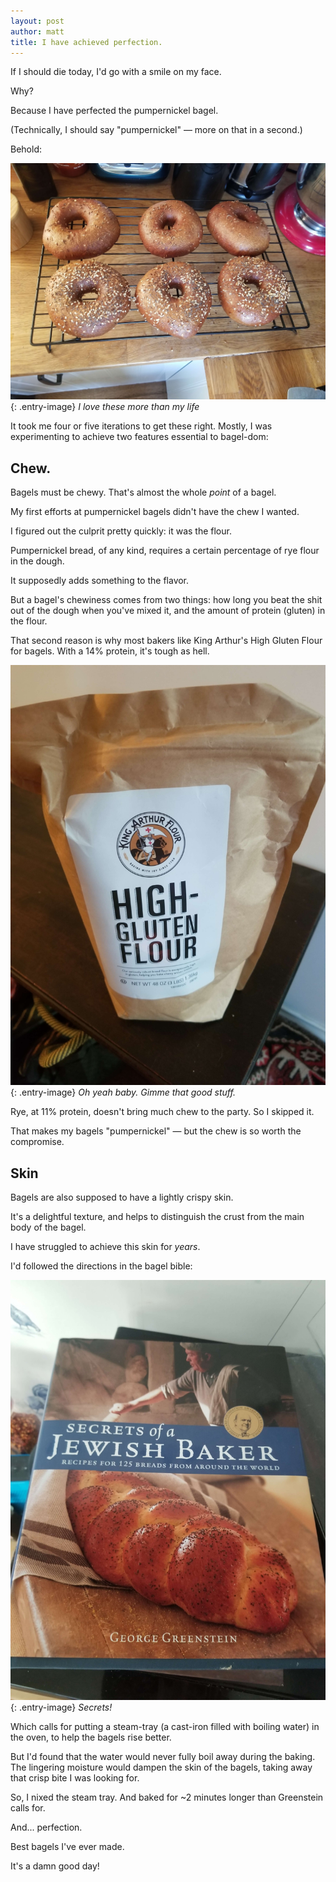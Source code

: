 ```yaml
---
layout: post
author: matt
title: I have achieved perfection.
---
```


If I should die today, I'd go with a smile on my face.

Why?

Because I have perfected the pumpernickel bagel.

(Technically, I should say "pumpernickel" — more on that in a second.)

Behold:

![A half-dozen beautiful perfect pumpernickel bagels.](/assets/images/perfection.jpg){: .entry-image}
*I love these more than my life*

It took me four or five iterations to get these right. Mostly, I was experimenting to achieve two features essential to bagel-dom:

## Chew.

Bagels must be chewy. That's almost the whole *point* of a bagel.

My first efforts at pumpernickel bagels didn't have the chew I wanted. 

I figured out the culprit pretty quickly: it was the flour.

Pumpernickel bread, of any kind, requires a certain percentage of rye flour in the dough.

It supposedly adds something to the flavor.

But a bagel's chewiness comes from two things: how long you beat the shit out of the dough when you've mixed it, and the amount of protein (gluten) in the flour.

That second reason is why most bakers like King Arthur's High Gluten Flour for bagels. With a 14% protein, it's tough as hell.

![Sir Lancelot High Gluten Flour](/assets/images/kahgf.jpg){: .entry-image}
*Oh yeah baby. Gimme that good stuff.*

Rye, at 11% protein, doesn't bring much chew to the party. So I skipped it. 

That makes my bagels "pumpernickel" — but the chew is so worth the compromise.

## Skin

Bagels are also supposed to have a lightly crispy skin. 

It's a delightful texture, and helps to distinguish the crust from the main body of the bagel. 

I have struggled to achieve this skin for *years*. 

I'd followed the directions in the bagel bible:

![George Greenstein's Secrets of a Jewish Baker](/assets/images/bakerbook.jpg){: .entry-image}
*Secrets!*

Which calls for putting a steam-tray (a cast-iron filled with boiling water) in the oven, to help the bagels rise better.

But I'd found that the water would never fully boil away during the baking. The lingering moisture would dampen the skin of the bagels, taking away that crisp bite I was looking for.

So, I nixed the steam tray. And baked for ~2 minutes longer than Greenstein calls for.

And... perfection.

Best bagels I've ever made. 

It's a damn good day!


